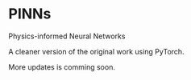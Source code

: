 # PINNs
Physics-informed Neural Networks 

A cleaner version of the original work using PyTorch.

More updates is comming soon.
